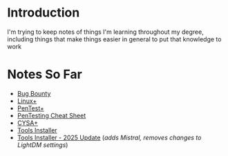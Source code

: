 # Introduction

I'm trying to keep notes of things I'm learning throughout my degree, including things that make things easier in general to put that knowledge to work

# Notes So Far
- [Bug Bounty](https://github.com/CodebenderCate/Notes/blob/main/Files/Bug%20Bounty%20for%20Beginners.md)
- [Linux+](https://github.com/CodebenderCate/Notes/blob/main/Files/Linux+.md)
- [PenTest+](https://github.com/CodebenderCate/Notes/blob/main/Files/PenTest%2B.md)
- [PenTesting Cheat Sheet](https://github.com/CodebenderCate/Notes/blob/main/Files/PenTesting%20Cheat%20Sheet.md)
- [CYSA+](https://github.com/CodebenderCate/Notes/blob/main/Files/CYSA%2B.md)
- [Tools Installer](https://github.com/CodebenderCate/Notes/blob/main/Files/tools.py.md)
- [Tools Installer - 2025 Update](https://github.com/CodebenderCate/Notes/blob/main/Files/tools2.py.md) (*adds Mistral, removes changes to LightDM settings*)

